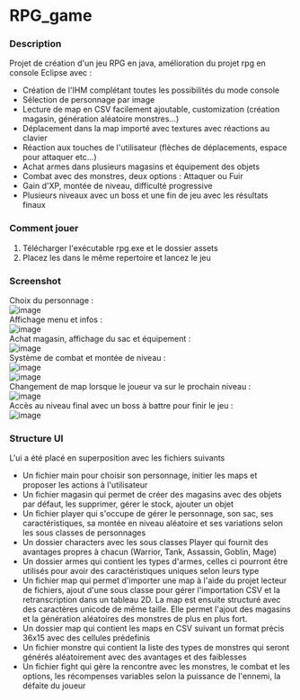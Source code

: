 # RPG_game
### Description
Projet de création d'un jeu RPG en java, amélioration du projet rpg en console Eclipse avec :  
- Création de l'IHM complétant toutes les possibilités du mode console
- Sélection de personnage par image
- Lecture de map en CSV facilement ajoutable, customization (création magasin, génération aléatoire monstres...)
- Déplacement dans la map importé avec textures avec réactions au clavier
- Réaction aux touches de l'utilisateur (flèches de déplacements, espace pour attaquer etc...)
- Achat armes dans plusieurs magasins et équipement des objets
- Combat avec des monstres, deux options : Attaquer ou Fuir
- Gain d'XP, montée de niveau, difficulté progressive
- Plusieurs niveaux avec un boss et une fin de jeu avec les résultats finaux
### Comment jouer 
1. Télécharger l'exécutable rpg.exe et le dossier assets  
2. Placez les dans le même repertoire et lancez le jeu 
### Screenshot
Choix du personnage :  
![image](https://github.com/teddyfresnes/LP_rpg/assets/80900011/f9037bcd-0d49-4e4b-a27e-336f032b6663)  
Affichage menu et infos :  
![image](https://github.com/teddyfresnes/LP_rpg/assets/80900011/89312ec6-92ac-419b-bf42-5f3dc1caa876)  
Achat magasin, affichage du sac et équipement :  
![image](https://github.com/teddyfresnes/LP_rpg/assets/80900011/c1150e69-6401-4dd2-90cb-3cd4d5240b2f)  
Système de combat et montée de niveau :  
![image](https://github.com/teddyfresnes/LP_rpg/assets/80900011/158306a7-dd61-413e-b955-1ae59c29f143)  
![image](https://github.com/teddyfresnes/LP_rpg/assets/80900011/aa29be1f-326c-4c3f-9372-620483678632)  
Changement de map lorsque le joueur va sur le prochain niveau :  
![image](https://github.com/teddyfresnes/LP_rpg/assets/80900011/de7d93f0-a7e8-4ee3-a68c-55ca47fd8617)  
Accès au niveau final avec un boss à battre pour finir le jeu :  
![image](https://github.com/teddyfresnes/LP_rpg/assets/80900011/abf87caa-a329-4c92-bd0a-fa4a6b0e7d67)  
### Structure UI
L'ui a été placé en superposition avec les fichiers suivants  
- Un fichier main pour choisir son personnage, initier les maps et proposer les actions à l'utilisateur
- Un fichier magasin qui permet de créer des magasins avec des objets par défaut, les supprimer, gérer le stock, ajouter un objet
- Un fichier player qui s'occupe de gérer le personnage, son sac, ses caractéristiques, sa montée en niveau aléatoire et ses variations selon les sous classes de personnages
- Un dossier characters avec les sous classes Player qui fournit des avantages propres à chacun (Warrior, Tank, Assassin, Goblin, Mage)
- Un dossier armes qui contient les types d'armes, celles ci pourront être utilisés pour avoir des caractéristiques uniques selon leurs type
- Un fichier map qui permet d'importer une map à l'aide du projet lecteur de fichiers, ajout d'une sous classe pour gérer l'importation CSV et la retranscription dans un tableau 2D. La map est ensuite structuré avec des caractères unicode de même taille. Elle permet l'ajout des magasins et la génération aléatoires des monstres de plus en plus fort.
- Un dossier map qui contient les maps en CSV suivant un format précis 36x15 avec des cellules prédefinis
- Un fichier monstre qui contient la liste des types de monstres qui seront générés aléatoirement avec des avantages et des faiblesses
- Un fichier fight qui gère la rencontre avec les monstres, le combat et les options, les récompenses variables selon la puissance de l'ennemi, la défaite du joueur
